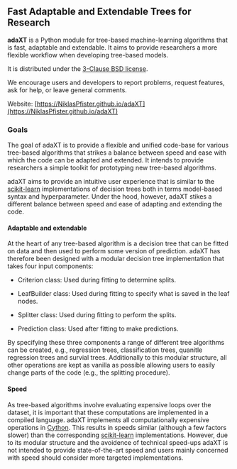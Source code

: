 ## Fast Adaptable and Extendable Trees for Research

**adaXT** is a Python module for tree-based machine-learning
algorithms that is fast, adaptable and extendable. It aims to provide
researchers a more flexible workflow when developing tree-based
models.

It is distributed under the [3-Clause BSD license](../LICENSE).

We encourage users and developers to report problems, request
features, ask for help, or leave general comments.

Website: [https://NiklasPfister.github.io/adaXT](https://NiklasPfister.github.io/adaXT)


### Goals

The goal of adaXT is to provide a flexible and unified code-base for
various tree-based algorithms that strikes a balance between speed and
ease with which the code can be adapted and extended. It intends to
provide researchers a simple toolkit for prototyping new tree-based
algorithms.

adaXT aims to provide an intuitive user experience that is similar to
the [scikit-learn](https://scikit-learn.org) implementations of
decision trees both in terms model-based syntax and
hyperparameter. Under the hood, however, adaXT stikes a different
balance between speed and ease of adapting and extending the code.

#### Adaptable and extendable

At the heart of any tree-based algorithm is a decision tree that can
be fitted on data and then used to perform some version of
prediction. adaXT has therefore been designed with a modular decision
tree implementation that takes four input components:

- Criterion class: Used during fitting to determine splits.

- LeafBuilder class: Used during fitting to specify what is saved in
  the leaf nodes.

- Splitter class: Used during fitting to perform the splits.

- Prediction class: Used after fitting to make predictions.

By specifying these three components a range of different tree
algorithms can be created, e.g., regression trees, classification
trees, quanitle regression trees and survial trees. Additionally to
this modular structure, all other operations are kept as vanilla as
possible allowing users to easily change parts of the code (e.g., the
splitting procedure).


#### Speed

As tree-based algorithms involve evaluating expensive loops over the
dataset, it is important that these computations are implemented in a
compiled language. adaXT implements all computationally expensive
operations in [Cython](https://cython.org/). This results in speeds
similar (although a few factors slower) than the corresponding
[scikit-learn](https://scikit-learn.org) implementations. However, due
to its modular structure and the avoidence of technical speed-ups
adaXT is not intended to provide state-of-the-art speed and users
mainly concerned with speed should consider more targeted
implementations.
